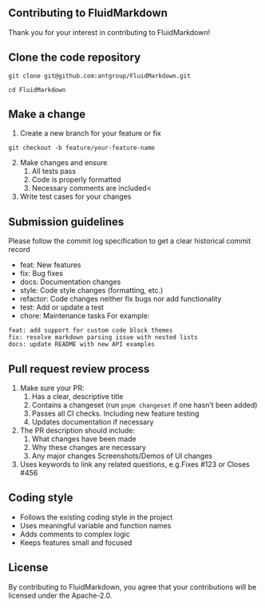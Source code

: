 ## Contributing to FluidMarkdown

Thank you for your interest in contributing to FluidMarkdown!

## Clone the code repository

```plain
git clone git@github.com:antgroup/FluidMarkdown.git

cd FluidMarkdown
```

## Make a change

1. Create a new branch for your feature or fix

```plain
git checkout -b feature/your-feature-name
```

2. Make changes and ensure
    1. All tests pass
    2. Code is properly formatted
    3. Necessary comments are included<
3. Write test cases for your changes

## Submission guidelines

Please follow the commit log specification to get a clear historical commit record

+ feat: New features
+ fix: Bug fixes
+ docs: Documentation changes
+ style: Code style changes (formatting, etc.)
+ refactor: Code changes neither fix bugs nor add functionality
+ test: Add or update a test
+ chore: Maintenance tasks
For example:

```plain
feat: add support for custom code block themes
fix: resolve markdown parsing issue with nested lists
docs: update README with new API examples
```

## Pull request review process

1. Make sure your PR:
    1. Has a clear, descriptive title
    2. Contains a changeset (run `pnpm changeset` if one hasn’t been added)
    3. Passes all CI checks. Including new feature testing
    4. Updates documentation if necessary
2. The PR description should include:
    1. What changes have been made
    2. Why these changes are necessary
    3. Any major changes Screenshots/Demos of UI changes
3. Uses keywords to link any related questions, e.g.Fixes #123 or Closes #456
   
## Coding style

+ Follows the existing coding style in the project
+ Uses meaningful variable and function names
+ Adds comments to complex logic
+ Keeps features small and focused

## License

By contributing to FluidMarkdown, you agree that your contributions will be licensed under the Apache-2.0.

  



